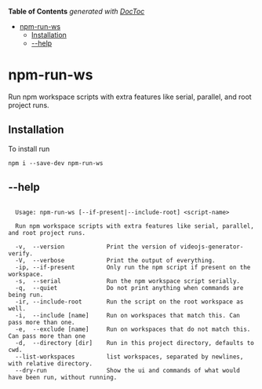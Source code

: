 <!-- START doctoc generated TOC please keep comment here to allow auto update -->
<!-- DON'T EDIT THIS SECTION, INSTEAD RE-RUN doctoc TO UPDATE -->
**Table of Contents**  *generated with [DocToc](https://github.com/thlorenz/doctoc)*

- [npm-run-ws](#npm-run-ws)
  - [Installation](#installation)
  - [--help](#--help)

<!-- END doctoc generated TOC please keep comment here to allow auto update -->

# npm-run-ws

Run npm workspace scripts with extra features like serial, parallel, and root project runs.

## Installation
To install run

```
npm i --save-dev npm-run-ws
```

## --help

```

  Usage: npm-run-ws [--if-present|--include-root] <script-name>

  Run npm workspace scripts with extra features like serial, parallel, and root project runs.

  -v,  --version            Print the version of videojs-generator-verify.
  -V,  --verbose            Print the output of everything.
  -ip, --if-present         Only run the npm script if present on the workspace.
  -s,  --serial             Run the npm workspace script serially.
  -q,  --quiet              Do not print anything when commands are being run.
  -ir, --include-root       Run the script on the root workspace as well.
  -i,  --include [name]     Run on workspaces that match this. Can pass more than one.
  -e,  --exclude [name]     Run on workspaces that do not match this. Can pass more than one
  -d,  --directory [dir]    Run in this project directory, defaults to cwd.
  --list-workspaces         list workspaces, separated by newlines, with relative directory.
  --dry-run                 Show the ui and commands of what would have been run, without running.

```
